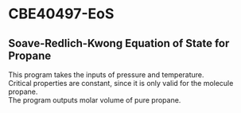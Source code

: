 # CBE40497-EoS

## Soave-Redlich-Kwong Equation of State for Propane

This program takes the inputs of pressure and temperature.  
Critical properties are constant, since it is only valid for the molecule propane.  
The program outputs molar volume of pure propane.  
